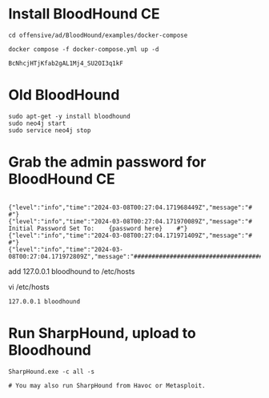 # Install BloodHound CE
```
cd offensive/ad/BloodHound/examples/docker-compose

docker compose -f docker-compose.yml up -d

BcNhcjHTjKfab2gAL1Mj4_SU2OI3q1kF
```

# Old BloodHound

```
sudo apt-get -y install bloodhound
sudo neo4j start
sudo service neo4j stop
```
# Grab the admin password for BloodHound CE
```

{"level":"info","time":"2024-03-08T00:27:04.171968449Z","message":"#                                                                 #"}
{"level":"info","time":"2024-03-08T00:27:04.171970089Z","message":"# Initial Password Set To:    {password here}    #"}
{"level":"info","time":"2024-03-08T00:27:04.171971409Z","message":"#                                                                 #"}
{"level":"info","time":"2024-03-08T00:27:04.171972809Z","message":"###################################################################"}
```


add 127.0.0.1 bloodhound to /etc/hosts

vi /etc/hosts
```
127.0.0.1 bloodhound
```


# Run SharpHound, upload to Bloodhound
```
SharpHound.exe -c all -s

# You may also run SharpHound from Havoc or Metasploit.
```